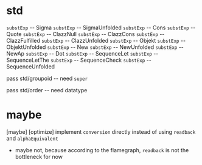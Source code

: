 # std

`substExp` -- Sigma
`substExp` -- SigmaUnfolded
`substExp` -- Cons
`substExp` -- Quote
`substExp` -- ClazzNull
`substExp` -- ClazzCons
`substExp` -- ClazzFulfilled
`substExp` -- ClazzUnfolded
`substExp` -- Objekt
`substExp` -- ObjektUnfolded
`substExp` -- New
`substExp` -- NewUnfolded
`substExp` -- NewAp
`substExp` -- Dot
`substExp` -- SequenceLet
`substExp` -- SequenceLetThe
`substExp` -- SequenceCheck
`substExp` -- SequenceUnfolded

pass std/groupoid -- need `super`

pass std/order -- need datatype

# maybe

[maybe] [optimize] implement `conversion` directly instead of using `readback` and `alphaEquivalent`

- maybe not, because according to the flamegraph, `readback` is not the bottleneck for now
